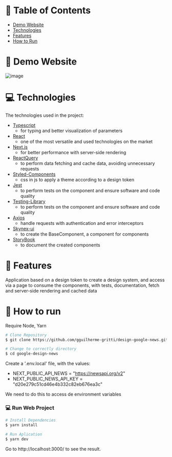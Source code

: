 # :pushpin: Table of Contents

- [Demo Website](#eyes-demo-website)
- [Technologies](#computer-technologies)
- [Features](#rocket-features)
- [How to Run](#construction_worker-how-to-run)

# :eyes: Demo Website

![image](https://github.com/gguilherme-gritti/gguilherme-gritti/assets/78884167/b5da3751-7260-4e5c-a867-d91775c3824d)

# :computer: Technologies

The technologies used in the project:

- [Typescript](https://www.typescriptlang.org/)
  - for typing and better visualization of parameters
- [React](https://reactjs.org/)
  - one of the most versatile and used technologies on the market
- [Next.js](https://nextjs.org/)
  - for better performance with server-side rendering
- [ReactQuery](https://react-query-v3.tanstack.com)
  - to perform data fetching and cache data, avoiding unnecessary requests
- [Styled-Components](https://styled-components.com)
  - css in js to apply a theme according to a design token
- [Jest](https://jestjs.io/pt-BR/)
  - to perform tests on the component and ensure software and code quality
- [Testing-Library](https://testing-library.com)
  - to perform tests on the component and ensure software and code quality
- [Axios](https://axios-http.com)
  - handle requests with authentication and error interceptors
- [Skynex-ui](https://skynexui.dev)
  - to create the BaseComponent, a component for components
- [StoryBook](https://storybook.js.org/addons/@storybook/addon-styling)
  - to document the created components

# :rocket: Features

Application based on a design token to create a design system, and access via a page to consume the components, with tests, documentation, fetch and server-side rendering and cached data

# :construction_worker: How to run

Require Node, Yarn

```bash
# Clone Repository
$ git clone https://github.com/gguilherme-gritti/design-google-news.git
```

```bash
# Change to correctly directory
$ cd google-design-news
```

Create a '.env.local' file, with the values:

- NEXT_PUBLIC_API_NEWS = "https://newsapi.org/v2"
- NEXT_PUBLIC_NEWS_API_KEY = "d20e279c51cd46e4b332c82eb676ea3c"

We need to do this to access de environment variables

### 💻 Run Web Project

```bash
# Install Dependencies
$ yarn install

# Run Aplication
$ yarn dev
```

Go to http://localhost:3000/ to see the result.
